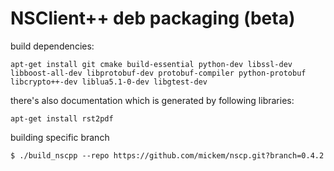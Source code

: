 # NSClient++ deb packaging (beta)

build dependencies:

```
apt-get install git cmake build-essential python-dev libssl-dev libboost-all-dev libprotobuf-dev protobuf-compiler python-protobuf libcrypto++-dev liblua5.1-0-dev libgtest-dev
```

there's also documentation which is generated by following libraries:
```
apt-get install rst2pdf
```

building specific branch

```
$ ./build_nscpp --repo https://github.com/mickem/nscp.git?branch=0.4.2
```

